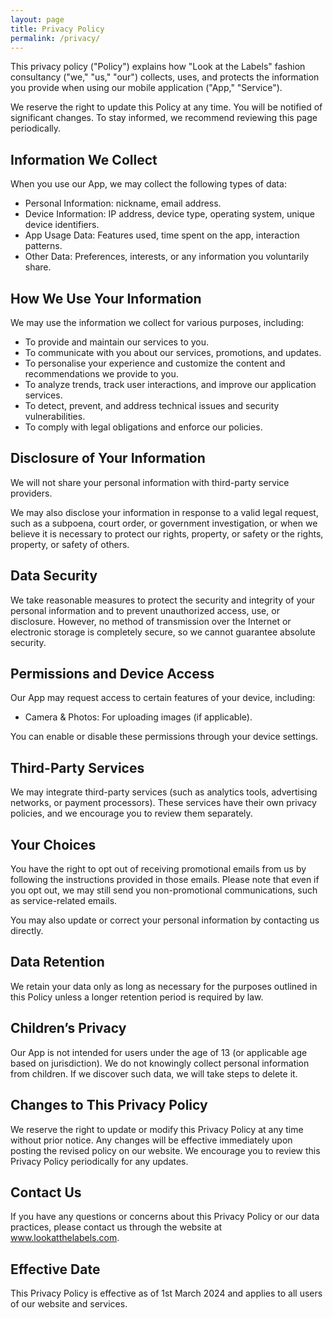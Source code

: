 ```yaml
---
layout: page
title: Privacy Policy
permalink: /privacy/
---
```


This privacy policy ("Policy") explains how "Look at the Labels" fashion consultancy ("we," "us," "our") collects, uses, and protects the information you provide when using our mobile application ("App," "Service").

We reserve the right to update this Policy at any time. You will be notified of significant changes. To stay informed, we recommend reviewing this page periodically.

## Information We Collect

When you use our App, we may collect the following types of data:

- Personal Information: nickname, email address.
- Device Information: IP address, device type, operating system, unique device identifiers.
- App Usage Data: Features used, time spent on the app, interaction patterns.
- Other Data: Preferences, interests, or any information you voluntarily share.

## How We Use Your Information

We may use the information we collect for various purposes, including:

- To provide and maintain our services to you.
- To communicate with you about our services, promotions, and updates.
- To personalise your experience and customize the content and recommendations we provide to you.
- To analyze trends, track user interactions, and improve our application services.
- To detect, prevent, and address technical issues and security vulnerabilities.
- To comply with legal obligations and enforce our policies.

## Disclosure of Your Information

We will not share your personal information with third-party service providers.

We may also disclose your information in response to a valid legal request, such as a subpoena, court order, or government investigation, or when we believe it is necessary to protect our rights, property, or safety or the rights, property, or safety of others.

## Data Security

We take reasonable measures to protect the security and integrity of your personal information and to prevent unauthorized access, use, or disclosure. However, no method of transmission over the Internet or electronic storage is completely secure, so we cannot guarantee absolute security.

## Permissions and Device Access

Our App may request access to certain features of your device, including:

- Camera & Photos: For uploading images (if applicable).

You can enable or disable these permissions through your device settings.

## Third-Party Services

We may integrate third-party services (such as analytics tools, advertising networks, or payment processors). These services have their own privacy policies, and we encourage you to review them separately.

## Your Choices

You have the right to opt out of receiving promotional emails from us by following the instructions provided in those emails. Please note that even if you opt out, we may still send you non-promotional communications, such as service-related emails.

You may also update or correct your personal information by contacting us directly.

## Data Retention

We retain your data only as long as necessary for the purposes outlined in this Policy unless a longer retention period is required by law.

## Children’s Privacy

Our App is not intended for users under the age of 13 (or applicable age based on jurisdiction). We do not knowingly collect personal information from children. If we discover such data, we will take steps to delete it.

## Changes to This Privacy Policy

We reserve the right to update or modify this Privacy Policy at any time without prior notice. Any changes will be effective immediately upon posting the revised policy on our website. We encourage you to review this Privacy Policy periodically for any updates.

## Contact Us

If you have any questions or concerns about this Privacy Policy or our data practices, please contact us through the website at www.lookatthelabels.com.

## Effective Date

This Privacy Policy is effective as of 1st March 2024 and applies to all users of our website and services.
